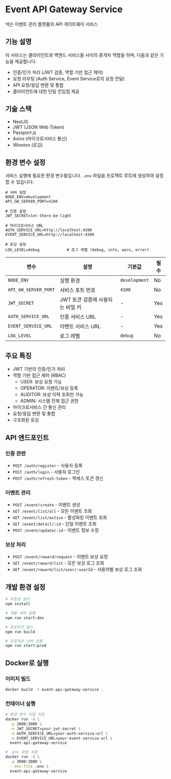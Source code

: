 # Event API Gateway Service

넥슨 이벤트 관리 플랫폼의 API 게이트웨이 서비스

## 기능 설명

이 서비스는 클라이언트와 백엔드 서비스들 사이의 중개자 역할을 하며, 다음과 같은 기능을 제공합니다:
- 인증/인가 처리 (JWT 검증, 역할 기반 접근 제어)
- 요청 라우팅 (Auth Service, Event Service로의 요청 전달)
- API 요청/응답 변환 및 통합
- 클라이언트에 대한 단일 진입점 제공

## 기술 스택

- NestJS
- JWT (JSON Web Token)
- Passport.js
- Axios (마이크로서비스 통신)
- Winston (로깅)

## 환경 변수 설정

서비스 실행에 필요한 환경 변수들입니다. `.env` 파일을 프로젝트 루트에 생성하여 설정할 수 있습니다:

```env
# 서버 설정
NODE_ENV=development
API_GW_SERVER_PORT=4100

# 인증 설정
JWT_SECRET=let-there-be-light

# 마이크로서비스 URL
AUTH_SERVICE_URL=http://localhost:4200
EVENT_SERVICE_URL=http://localhost:4300

# 로깅 설정
LOG_LEVEL=debug            # 로그 레벨 (debug, info, warn, error)
```

| 변수 | 설명 | 기본값 | 필수 |
|------|------|--------|------|
| `NODE_ENV` | 실행 환경 | `development` | No |
| `API_GW_SERVER_PORT` | 서비스 포트 번호 | `4100` | No |
| `JWT_SECRET` | JWT 토큰 검증에 사용되는 비밀 키 | - | Yes |
| `AUTH_SERVICE_URL` | 인증 서비스 URL | - | Yes |
| `EVENT_SERVICE_URL` | 이벤트 서비스 URL | - | Yes |
| `LOG_LEVEL` | 로그 레벨 | `debug` | No |

## 주요 특징

- JWT 기반의 인증/인가 처리
- 역할 기반 접근 제어 (RBAC)
  - USER: 보상 요청 가능
  - OPERATOR: 이벤트/보상 등록
  - AUDITOR: 보상 이력 조회만 가능
  - ADMIN: 시스템 전체 접근 권한
- 마이크로서비스 간 통신 관리
- 요청/응답 변환 및 통합
- 구조화된 로깅

## API 엔드포인트

### 인증 관련
- `POST /auth/register` - 사용자 등록
- `POST /auth/login` - 사용자 로그인
- `POST /auth/refresh-token` - 액세스 토큰 갱신

### 이벤트 관리
- `POST /event/create` - 이벤트 생성
- `GET /event/list/all` - 모든 이벤트 조회
- `GET /event/list/active` - 활성화된 이벤트 조회
- `GET /event/detail/:id` - 단일 이벤트 조회
- `POST /event/update/:id` - 이벤트 정보 수정

### 보상 처리
- `POST /event/reward/request` - 이벤트 보상 요청
- `GET /event/reward/list` - 모든 보상 로그 조회
- `GET /event/reward/list/user/:userId` - 사용자별 보상 로그 조회

## 개발 환경 설정

```bash
# 의존성 설치
npm install

# 개발 서버 실행
npm run start:dev

# 프로덕션 빌드
npm run build

# 프로덕션 서버 실행
npm run start:prod
```

## Docker로 실행

### 이미지 빌드
```bash
docker build -t event-api-gateway-service .
```

### 컨테이너 실행
```bash
# 환경 변수 직접 지정
docker run -d \
  -p 3000:3000 \
  -e JWT_SECRET=your-jwt-secret \
  -e AUTH_SERVICE_URL=your-auth-service-url \
  -e EVENT_SERVICE_URL=your-event-service-url \
  event-api-gateway-service

# .env 파일 사용
docker run -d \
  -p 3000:3000 \
  --env-file .env \
  event-api-gateway-service
```
